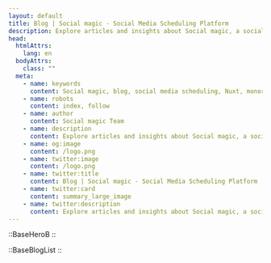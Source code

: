 ```yaml
---
layout: default
title: Blog | Social magic - Social Media Scheduling Platform
description: Explore articles and insights about Social magic, a social media scheduling platform built with Nuxt layers, enabling users to manage business profiles, connect social media accounts, and schedule posts across platforms.
head:
  htmlAttrs:
    lang: en
  bodyAttrs:
    class: ""
  meta:
    - name: keywords
      content: Social magic, blog, social media scheduling, Nuxt, monorepo, business profiles, social media management, post scheduling, web development
    - name: robots
      content: index, follow
    - name: author
      content: Social magic Team
    - name: description
      content: Explore articles and insights about Social magic, a social media scheduling platform built with Nuxt layers, enabling users to manage business profiles, connect social media accounts, and schedule posts across platforms.
    - name: og:image
      content: /logo.png
    - name: twitter:image
      content: /logo.png
    - name: twitter:title
      content: Blog | Social magic - Social Media Scheduling Platform
    - name: twitter:card
      content: summary_large_image
    - name: twitter:description
      content: Explore articles and insights about Social magic, a social media scheduling platform built with Nuxt layers, enabling users to manage business profiles, connect social media accounts, and schedule posts across platforms.
---
```



::BaseHeroB
::

::BaseBlogList
::
